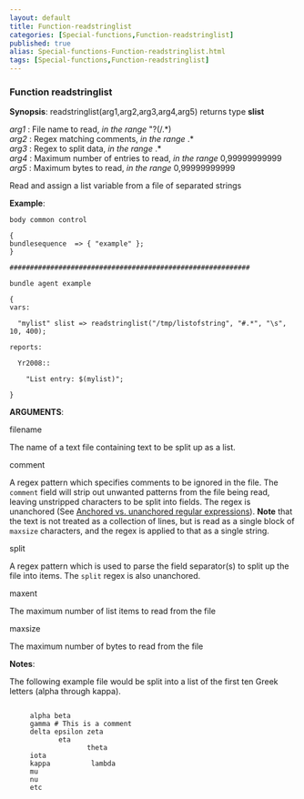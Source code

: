```yaml
---
layout: default
title: Function-readstringlist
categories: [Special-functions,Function-readstringlist]
published: true
alias: Special-functions-Function-readstringlist.html
tags: [Special-functions,Function-readstringlist]
---
```


### Function readstringlist

**Synopsis**: readstringlist(arg1,arg2,arg3,arg4,arg5) returns type
**slist**

  
 *arg1* : File name to read, *in the range* "?(/.\*)   
 *arg2* : Regex matching comments, *in the range* .\*   
 *arg3* : Regex to split data, *in the range* .\*   
 *arg4* : Maximum number of entries to read, *in the range*
0,99999999999   
 *arg5* : Maximum bytes to read, *in the range* 0,99999999999   

Read and assign a list variable from a file of separated strings

**Example**:  
   

```
body common control

{
bundlesequence  => { "example" };
}

###########################################################

bundle agent example

{     
vars:

  "mylist" slist => readstringlist("/tmp/listofstring", "#.*", "\s", 10, 400);

reports:

  Yr2008::

    "List entry: $(mylist)";

}
```

**ARGUMENTS**:

filename

The name of a text file containing text to be split up as a list.   

comment

A regex pattern which specifies comments to be ignored in the file. The
`comment` field will strip out unwanted patterns from the file being
read, leaving unstripped characters to be split into fields. The regex
is unanchored (See [Anchored vs. unanchored regular
expressions](#Anchored-vs_002e-unanchored-regular-expressions)).
**Note** that the text is not treated as a collection of lines, but is
read as a single block of `maxsize` characters, and the regex is applied
to that as a single string.   

split

A regex pattern which is used to parse the field separator(s) to split
up the file into items. The `split` regex is also unanchored.   

maxent

The maximum number of list items to read from the file   

maxsize

The maximum number of bytes to read from the file

**Notes**:  
   

The following example file would be split into a list of the first ten
Greek letters (alpha through kappa).

```
     
     alpha beta
     gamma # This is a comment
     delta epsilon zeta
            eta
                   theta
     iota
     kappa          lambda
     mu
     nu
     etc
     
     
```
